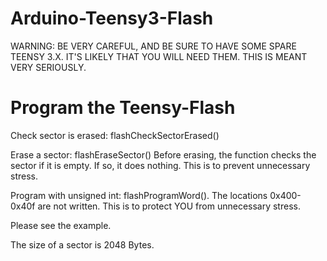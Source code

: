 Arduino-Teensy3-Flash
=====================

WARNING:
BE VERY CAREFUL, AND BE SURE TO HAVE SOME SPARE TEENSY 3.X. IT'S LIKELY THAT YOU WILL NEED THEM. THIS IS MEANT VERY SERIOUSLY.


Program the Teensy-Flash
========================

Check sector is erased:
flashCheckSectorErased()

Erase a sector:
flashEraseSector()
Before erasing, the function checks the sector if it is empty. If so, it does nothing.
This is to prevent unnecessary stress.

Program with unsigned int:
flashProgramWord().
The locations 0x400-0x40f are not written. This is to protect YOU from unnecessary stress.



Please see the example.

The size of a sector is 2048 Bytes.
